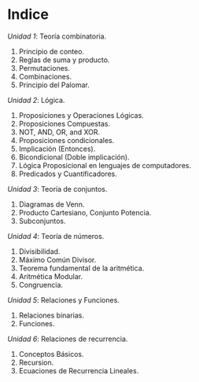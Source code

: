 # Indice

*Unidad 1*: Teoría combinatoria.
1. Principio de conteo.
2. Reglas de  suma y producto.
3. Permutaciones.
4. Combinaciones.
5. Principio del Palomar.

*Unidad 2*: Lógica.
1. Proposiciones y Operaciones Lógicas.
2. Proposiciones Compuestas.
3. NOT, AND, OR, and XOR.
4. Proposiciones condicionales.
5. Implicación (Entonces).
6. Bicondicional (Doble implicación).
7. Lógica Proposicional en lenguajes de computadores.
8. Predicados y Cuantificadores.

 *Unidad 3*: Teoría de conjuntos.
 1. Diagramas de Venn.
 2. Producto Cartesiano, Conjunto Potencia.
 3. Subconjuntos.

*Unidad 4*: Teoría de números.
1. Divisibilidad.
2. Máximo Común Divisor.
3. Teorema fundamental de la aritmética.
4. Aritmética Modular.
5. Congruencia.

*Unidad 5*: Relaciones y Funciones.
1. Relaciones binarias.
2. Funciones.

*Unidad 6*: Relaciones de recurrencia.
1. Conceptos Básicos.
2. Recursion.
3. Ecuaciones de Recurrencia Lineales.